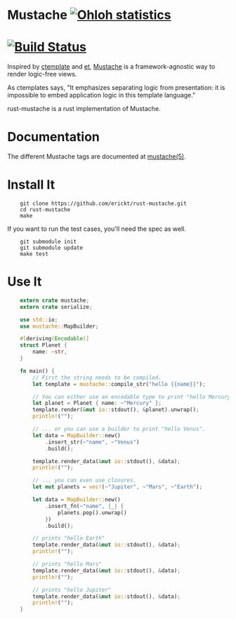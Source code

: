 Mustache [![Ohloh statistics](http://www.ohloh.net/p/rust-mustache/widgets/project_thin_badge.gif)](https://www.ohloh.net/p/rust-mustache)
========

[![Build Status](http://travis-ci.org/erickt/rust-mustache.png?branch=master)](https://travis-ci.org/erickt/rust-mustache)
========

Inspired by [ctemplate][1] and [et][2], [Mustache][3] is a framework-agnostic way
to render logic-free views.

As ctemplates says, "It emphasizes separating logic from presentation: it is
impossible to embed application logic in this template language."

rust-mustache is a rust implementation of Mustache.

Documentation
=============

The different Mustache tags are documented at [mustache(5)][4].

Install It
==========

```ignore
    git clone https://github.com/erickt/rust-mustache.git
    cd rust-mustache
    make 
```

If you want to run the test cases, you'll need the spec as well.

```ignore
    git submodule init
    git submodule update
    make test
```

Use It
======

```rust
    extern crate mustache;
    extern crate serialize;

    use std::io;
    use mustache::MapBuilder;

    #[deriving(Encodable)]
    struct Planet {
        name: ~str,
    }

    fn main() {
        // First the string needs to be compiled.
        let template = mustache::compile_str("hello {{name}}");

        // You can either use an encodable type to print "hello Mercury".
        let planet = Planet { name: ~"Mercury" };
        template.render(&mut io::stdout(), &planet).unwrap();
        println!("");

        // ... or you can use a builder to print "hello Venus".
        let data = MapBuilder::new()
            .insert_str(~"name", ~"Venus")
            .build();

        template.render_data(&mut io::stdout(), &data);
        println!("");

        // ... you can even use closures.
        let mut planets = vec!(~"Jupiter", ~"Mars", ~"Earth");

        let data = MapBuilder::new()
            .insert_fn(~"name", |_| {
                planets.pop().unwrap()
            })
            .build();

        // prints "hello Earth"
        template.render_data(&mut io::stdout(), &data);
        println!("");

        // prints "hello Mars"
        template.render_data(&mut io::stdout(), &data);
        println!("");

        // prints "hello Jupiter"
        template.render_data(&mut io::stdout(), &data);
        println!("");
    }
```

[1]: http://code.google.com/p/google-ctemplate/
[2]: http://www.ivan.fomichev.name/2008/05/erlang-template-engine-prototype.html
[3]: http://defunkt.github.com/mustache/
[4]: http://mustache.github.com/mustache.5.html
